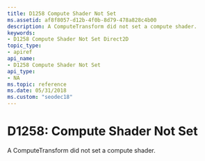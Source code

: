 ```yaml
---
title: D1258 Compute Shader Not Set
ms.assetid: af8f8057-d12b-4f0b-8d79-478a828c4b00
description: A ComputeTransform did not set a compute shader.
keywords:
- D1258 Compute Shader Not Set Direct2D
topic_type:
- apiref
api_name:
- D1258 Compute Shader Not Set
api_type:
- NA
ms.topic: reference
ms.date: 05/31/2018
ms.custom: "seodec18"
---
```


# D1258: Compute Shader Not Set

A ComputeTransform did not set a compute shader.






 

 

 




